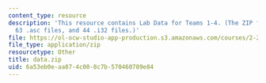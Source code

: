 ```yaml
---
content_type: resource
description: 'This resource contains Lab Data for Teams 1-4. (The ZIP file contains:
  63 .asc files, and 44 .i32 files.)'
file: https://ol-ocw-studio-app-production.s3.amazonaws.com/courses/2-22-design-principles-for-ocean-vehicles-13-42-spring-2005/6a53eb0eaa874c008c7b570460789e84_data.zip
file_type: application/zip
resourcetype: Other
title: data.zip
uid: 6a53eb0e-aa87-4c00-8c7b-570460789e84
---
```

